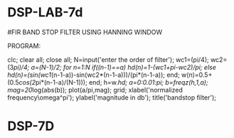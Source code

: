 # DSP-LAB-7d

#FIR   BAND STOP  FILTER USING  HANNING  WINDOW

PROGRAM:

 clc; 
clear all; 
close all; 
N=input('enter the order of filter'); 
wc1=(pi/4); 
wc2=(3*pi)/4; 
a=(N-1)/2; 
for n=1:N 
if((n-1)==a) 
hd(n)=1-(wc1+pi-wc2)/pi; 
else 
hd(n)=(sin(wc1*(n-1-a))-sin(wc2*(n-1-a)))/(pi*(n-1-a)); 
end; 
w(n)=0.5+(0.5*cos(2*pi*(n-1-a)/(N-1))); 
end; 
h=w.*hd; 
a=0:0.01:pi; 
b=freqz(h,1,a); 
mag=20*log(abs(b)); 
plot(a/pi,mag); 
grid; 
xlabel('normalized frequency\omega^pi'); 
ylabel('magnitude in db'); 
title('bandstop filter');
# DSP-7D
